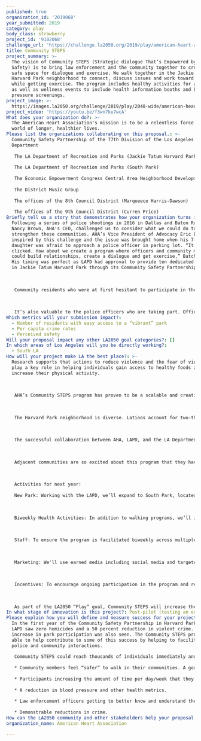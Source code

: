 ```yaml
---
published: true
organization_id: '2019068'
year_submitted: 2019
category: play
body_class: strawberry
project_id: '9102068'
challenge_url: 'https://challenge.la2050.org/2019/play/american-heart-association/'
title: Community STEPS
project_summary: >-
  The vision of Community STEPS (Strategic dialogue That’s Empowered by Public
  Safety) is to bring law enforcement and the community together to create a
  safe space for dialogue and exercise. We walk together in the Jackie Tatum
  Harvard Park neighborhood to connect, discuss issues and work toward solutions
  while getting exercise. The program includes healthy activities for all ages
  as well as wellness events to include health information booths and blood
  pressure screenings.
project_image: >-
  https://images.la2050.org/challenge/2019/play/2048-wide/american-heart-association.jpg
project_video: 'https://youtu.be/f3wn7ku7wcA'
What does your organization do?: >-
  The American Heart Association's mission is to be a relentless force for a
  world of longer, healthier lives.
Please list the organizations collaborating on this proposal.: >-
  Community Safety Partnership of the 77th Division of the Los Angeles Police
  Department
   
   The LA Department of Recreation and Parks (Jackie Tatum Harvard Park)
   
   The LA Department of Recreation and Parks (South Park)
   
   The Economic Empowerment Congress Central Area Neighborhood Development Council
   
   The District Music Group
   
   The offices of the 8th Council District (Marqueece Harris-Dawson) 
   
   The offices of the 9th Council District (Curren Price)
Briefly tell us a story that demonstrates how your organization turns inspiration into impact.: >-
  Following a series of police shootings in 2016 in Dallas and Baton Rogue,
  Nancy Brown, AHA's CEO, challenged us to consider what we could do to help
  strengthen these communities. AHA’s Vice President of Advocacy Eric Batch was
  inspired by this challenge and the issue was brought home when his 7-year-old
  daughter was afraid to approach a police officer in parking lot. “It just
  clicked. How about we create a program where officers and community members
  could build relationships, create a dialogue and get exercise,” Batch said.
  His timing was perfect as LAPD had approval to provide ten dedicated officers
  in Jackie Tatum Harvard Park through its Community Safety Partnership.
   
   
   
   Community residents who were at first hesitant to participate in the walks are now appearing every week. One resident was leery of doing things with police officers and said so. With a little coaxing he walked a lap. He enjoyed the conversation so much that he ended up walking three laps that first day out.
   
   
   
   It’s also valuable to the police officers who are taking part. Officer Marcus Whitehead wandered over to one of the health screenings area one Saturday and decided to take his blood pressure. At only 34 years old, it was surprising when his numbers came in dangerously high 160/130. As a result, he went to his doctor and began making healthy lifestyle changes. “This program was set up to be beneficial for the community, but it helps us officers as well. If it wasn’t for STEPS, I may have never known my situation. I’m proof that it works,” said Whitehead.
Which metrics will your submission impact?:
  - Number of residents with easy access to a “vibrant” park
  - Per capita crime rates
  - Perceived safety
Will your proposal impact any other LA2050 goal categories?: []
In which areas of Los Angeles will you be directly working?:
  - South LA
How will your project make LA the best place?: >-
  Research supports that actions to reduce violence and the fear of violence can
  play a key role in helping individuals gain access to healthy foods and
  increase their physical activity.
   
   
   
   AHA’s Community STEPS program has proven to be a scalable and creative solution that can address neighborhood needs. Our goal is to foster ongoing dialogue with additional community stakeholders to inspire and support neighborhood innovation and ownership.
   
   
   
   The Harvard Park neighborhood is diverse. Latinos account for two-thirds of residents with African Americans making up another third. Compared to other parts of LA county, this community is disproportionately at risk for cardiovascular diseases through increased incidence of obesity, high blood pressure and diabetes.
   
   
   
   The successful collaboration between AHA, LAPD, and the LA Department of Parks and Recreation has created a safe place to talk, get active, and learn how to live a healthier life at Harvard Park. While our program has structured walks twice a month, community members are out walking now every day of the week! Over the next year, we’ll build on this success by adding structural components to continue incentives for the neighborhood to participate.
   
   
   
   Adjacent communities are so excited about this program that they have requested we bring similar programs to their neighborhoods. With additional funding we’ll expand Community STEPS to South Park, the next site to be a part of LAPD’s Community Safety Partnership.
   
   
   
   Activities for next year:
   
   New Park: Working with the LAPD, we’ll expand to South Park, located just less than 3 miles away from Harvard Park, east of Highway 110 in South LA. We’ll hold a kickoff event at South Park and a second-year anniversary event at Harvard Park, followed by the implementation and continuation of our successful biweekly walking program at each site.
   
   
   
   Biweekly Health Activities: In addition to walking programs, we’ll incorporate biweekly and monthly health events at both locations to include such things as blood pressure, cholesterol and BMI screenings, guest speakers, and themed events.
   
   
   
   Staff: To ensure the program is facilitated biweekly across multiple locations, we’ll add two part-time staff to coordinate activities between community members and agency partners.
   
   
   
   Marketing: We'll use earned media including social media and targeted outreach. We’ll incorporate professional videography and photography at our events such as the Go Hoop Day (basketball), Skate Jam (skateboarding), Turkey Giveaway, bike events and others.
   
   
   
   Incentives: To encourage ongoing participation in the program and reward milestones for participants we’ll provide various incentives including logo merchandise, t-shirts, water bottles, and pedometers/fitness trackers.
   
   
   
   As part of the LA2050 “Play” goal, Community STEPS will increase the number of residents with easy access to a vibrant park, increase perceived safety, decrease crime rates and increase the intergenerational play opportunities.
In what stage of innovation is this project?: Post-pilot (testing an expansion of concept after initially successful pilot)
Please explain how you will define and measure success for your project.: >-
  In the first year of the Community Safety Partnership in Harvard Park, the
  LAPD saw zero homicides and a 50 percent reduction in violent crime. An
  increase in park participation was also seen. The Community STEPS program was
  able to help contribute to some of this success by helping to facilitate
  police and community interactions. 
   
   Community STEPS could reach thousands of individuals immediately and could very quickly scale to be implemented across the 9,000 Los Angeles Police Department officers and 4 million people that they protect and serve. Additionally, there are several other metrics for measuring success associated with this program. 
   
   * Community members feel “safer” to walk in their communities. A goal of the 77th Division of the LAPD is to reduce crime by 15%.
   
   * Participants increasing the amount of time per day/week that they are physically active. We’ll distribute fitness trackers and leverage existing AHA programs that allow for tracking exercise. 
   
   * A reduction in blood pressure and other health metrics.
   
   * Law enforcement officers getting to better know and understand the communities in which they serve. Another goal of the 77th Division is to strengthen the community-police partnership and build morale through leadership.
   
   * Demonstrable reductions in crime.
How can the LA2050 community and other stakeholders help your proposal succeed?: []
organization_name: American Heart Association

---
```


